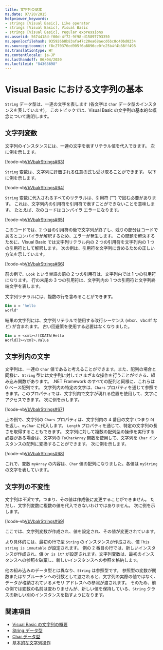 ```yaml
---
title: 文字列の基本
ms.date: 07/20/2015
helpviewer_keywords:
- strings [Visual Basic], Like operator
- strings [Visual Basic], Visual Basic
- strings [Visual Basic], regular expressions
ms.assetid: 5674418d-f00d-4f72-9f98-d15897793350
ms.openlocfilehash: 935926b8b83afa47c20ea68aecd6bc8c40bd0234
ms.sourcegitcommit: f8c270376ed905f6a8896ce0fe25b4f4b38ff498
ms.translationtype: HT
ms.contentlocale: ja-JP
ms.lasthandoff: 06/04/2020
ms.locfileid: "84363698"
---
```

# <a name="string-basics-in-visual-basic"></a>Visual Basic における文字列の基本
`String` データ型は、一連の文字を表します (各文字は `Char` データ型のインスタンスを表しています)。 このトピックでは、Visual Basic の文字列の基本的な概念について説明します。  
  
## <a name="string-variables"></a>文字列変数  
 文字列のインスタンスには、一連の文字を表すリテラル値を代入できます。 次に例を示します。  
  
 [!code-vb[VbVbalrStrings#63](~/samples/snippets/visualbasic/VS_Snippets_VBCSharp/VbVbalrStrings/VB/Class2.vb#63)]  
  
 `String` 変数は、文字列に評価される任意の式も受け取ることができます。 以下に例を示します。  
  
 [!code-vb[VbVbalrStrings#64](~/samples/snippets/visualbasic/VS_Snippets_VBCSharp/VbVbalrStrings/VB/Class2.vb#64)]  
  
 `String` 変数に代入されるすべてのリテラルは、引用符 ("") で囲む必要があります。 これは、文字列内の引用符を引用符で表すことができないことを意味します。 たとえば、次のコードはコンパイラ エラーになります。  
  
 [!code-vb[VbVbalrStrings#65](~/samples/snippets/visualbasic/VS_Snippets_VBCSharp/VbVbalrStrings/VB/Class2.vb#65)]  
  
 このコードでは、2 つ目の引用符の後で文字列が終了し、残りの部分はコードであるとコンパイラが解釈するため、エラーが発生します。 この問題を解決するために、Visual Basic では文字列リテラル内の 2 つの引用符を文字列内の 1 つの引用符として解釈します。 次の例は、引用符を文字列に含めるための正しい方法を示しています。  
  
 [!code-vb[VbVbalrStrings#66](~/samples/snippets/visualbasic/VS_Snippets_VBCSharp/VbVbalrStrings/VB/Class2.vb#66)]  
  
 前の例で、`Look` という単語の前の 2 つの引用符は、文字列内では 1 つの引用符になります。 行の末尾の 3 つの引用符は、文字列内の 1 つの引用符と文字列終端文字を表します。  
  
 文字列リテラルには、複数の行を含めることができます。  
  
```vb  
Dim x = "hello  
world"  
```  
  
 結果の文字列には、文字列リテラルで使用する改行シーケンス (vbcr、vbcrlf など) が含まれます。  古い回避策を使用する必要はなくなりました。  
  
```vb  
Dim x = <xml><![CDATA[Hello  
World]]></xml>.Value  
```  
  
## <a name="characters-in-strings"></a>文字列内の文字  
 文字列は、一連の `Char` 値であると考えることができます。また、配列の場合と同様に、`String` 型には文字列に対してさまざまな操作を行うことができる、組み込み関数があります。 .NET Framework のすべての配列と同様に、これらは 0 ベース配列です。 文字列内の特定の文字は、`Chars` プロパティを通じて参照できます。このプロパティでは、文字列内で文字が現れる位置を使用して、文字にアクセスできます。 次に例を示します。  
  
 [!code-vb[VbVbalrStrings#67](~/samples/snippets/visualbasic/VS_Snippets_VBCSharp/VbVbalrStrings/VB/Class2.vb#67)]  
  
 上の例で、文字列の `Chars` プロパティは、文字列内の 4 番目の文字 (つまり `D`) を返し、`myChar` に代入します。 `Length` プロパティを通じて、特定の文字列の長さを取得することもできます。 文字列に対して複数の配列型の操作を実行する必要がある場合は、文字列の `ToCharArray` 関数を使用して、文字列を `Char` インスタンスの配列に変換することができます。 次に例を示します。  
  
 [!code-vb[VbVbalrStrings#68](~/samples/snippets/visualbasic/VS_Snippets_VBCSharp/VbVbalrStrings/VB/Class2.vb#68)]  
  
 これで、変数 `myArray` の内容は、`Char` 値の配列になりました。各値は `myString` の文字を表しています。  
  
## <a name="the-immutability-of-strings"></a>文字列の不変性  
 文字列は*不変*です。つまり、その値は作成後に変更することができません。 ただし、文字列変数に複数の値を代入できないわけではありません。 次に例を示します。  
  
 [!code-vb[VbVbalrStrings#69](~/samples/snippets/visualbasic/VS_Snippets_VBCSharp/VbVbalrStrings/VB/Class2.vb#69)]  
  
 ここでは、文字列変数が作成され、値を設定され、その値が変更されています。  
  
 より具体的には、最初の行で型 `String` のインスタンスが作成され、値 `This string is immutable` が設定されます。 例の 2 番目の行では、新しいインスタンスが作成され、値 `Or is it?` が設定されます。文字列変数は、最初のインスタンスへの参照を破棄し、新しいインスタンスへの参照を格納します。  
  
 他の組み込みのデータ型とは異なり、`String` は参照型です。 参照型の変数が関数またはサブルーチンへの引数として渡されると、文字列の実際の値ではなく、データが格納されているメモリ アドレスへの参照が渡されます。 そのため、前の例では変数の名前は変わりませんが、新しい値を保持している、`String` クラスの新しい別のインスタンスを指すようになります。  
  
## <a name="see-also"></a>関連項目

- [Visual Basic の文字列の概要](introduction-to-strings.md)
- [String データ型](../../../language-reference/data-types/string-data-type.md)
- [Char データ型](../../../language-reference/data-types/char-data-type.md)
- [基本的な文字列操作](../../../../standard/base-types/basic-string-operations.md)

